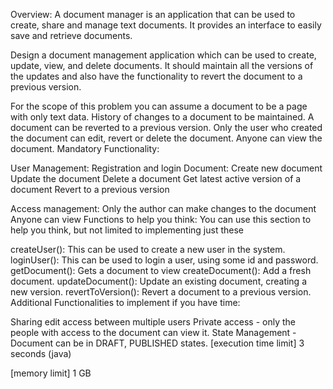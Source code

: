 Overview:
A document manager is an application that can be used to create, share and manage text documents. It provides an interface to easily save and retrieve documents.

Design a document management application which can be used to create, update, view, and delete documents. It should maintain all the versions of the updates and also have the functionality to revert the document to a previous version.

For the scope of this problem you can assume a document to be a page with only text data.
History of changes to a document to be maintained.
A document can be reverted to a previous version.
Only the user who created the document can edit, revert or delete the document. Anyone can view the document.
Mandatory Functionality:

User Management: Registration and login
Document:
Create new document
Update the document
Delete a document
Get latest active version of a document
Revert to a previous version


Access management:
Only the author can make changes to the document
Anyone can view
Functions to help you think:
You can use this section to help you think, but not limited to implementing just these

createUser(): This can be used to create a new user in the system.
loginUser(): This can be used to login a user, using some id and password.
getDocument(): Gets a document to view
createDocument(): Add a fresh document.
updateDocument(): Update an existing document, creating a new version.
revertToVersion(): Revert a document to a previous version.
Additional Functionalities to implement if you have time:

Sharing edit access between multiple users
Private access - only the people with access to the document can view it.
State Management - Document can be in DRAFT, PUBLISHED states.
[execution time limit] 3 seconds (java)

[memory limit] 1 GB